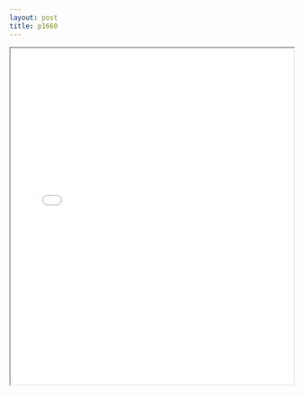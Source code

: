 ```yaml
---
layout: post
title: p1660
---
```


<div class="pdf-container">
<iframe src="/assets/pdfs/p1660.pdf" height="600" width="100%" allowFullScreen="true"></iframe>
</div>

